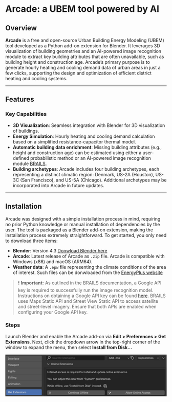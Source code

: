 # Arcade: a UBEM tool powered by AI

## Overview
**Arcade** is a free and open-source Urban Building Energy Modeling (UBEM) tool developed as a Python add-on extension for Blender. It leverages 3D visualization of building geometries and an AI-powered image recognition module to extract key building attributes that are often unavailable, such as building height and construction age. Arcade’s primary purpose is to generate hourly heating and cooling demand data of urban areas in just a few clicks, supporting the design and optimization of efficient district heating and cooling systems.

---

## Features
### Key Capabilities
- **3D Visualization**: Seamless integration with Blender for 3D visualization of buildings.
- **Energy Simulation**: Hourly heating and cooling demand calculation based on a simplified resistance-capacitor thermal model.
- **Automatic building data enrichment**: Missing building attributes (e.g., height and construction age) can be estimated using either a user-defined probabilistic method or an AI-powered image recognition module [BRAILS](https://nheri-simcenter.github.io/BRAILS-Documentation/index.html).
- **Building archetypes**: Arcade includes four building archetypes, each representing a distinct climatic region: Denmark, US-2A (Houston), US-3C (San Francisco), and US-5A (Chicago). Additional archetypes may be incorporated into Arcade in future updates.

---

## Installation
Arcade was designed with a simple installation process in mind, requiring no prior Python knowledge or manual installation of dependencies by the user. The tool is packaged as a Blender add-on extension, making the installation process extremely straightforward. To get started, you only need to download three items:

- **Blender**: Version 4.3 [Donwload Blender here](https://blender.org)
- **Arcade**: Latest release of Arcade as `.zip` file. Arcade is compatible with Windows (x86) and macOS (ARM64).
- **Weather data**: A `.epw` file representing the climate conditions of the area of interest. Such files can be donwloaded from the [EnergyPlus website](https://energyplus.net/weather)

> ❗ **Important:** As outlined in the BRAILS documentation, a Google API key is required to successfully run the image recognition model. Instructions on obtaining a Google API key can be found [here](https://developers.google.com/maps/documentation/embed/get-api-key). BRAILS uses Maps Static API and Street View Static API to access satellite and street-level imagery. Ensure that both APIs are enabled when configuring your Google API key.
>

### Steps
Launch Blender and enable the Arcade add-on via **Edit > Preferences > Get Extensions**. Next, click the dropdown arrow in the top-right corner of the window to expand the menu, then select **Install from Disk...**

![My Image](images/pref.png)
